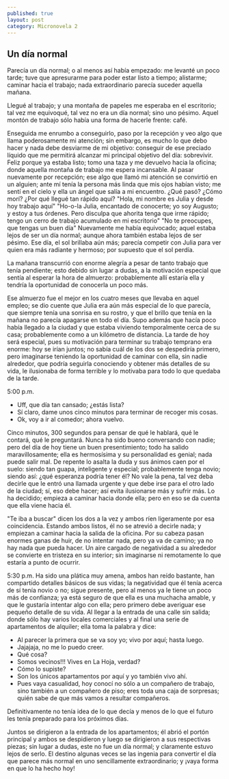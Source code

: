 ```yaml
---
published: true
layout: post
category: Micronovela 2
---
```



## Un día normal

Parecía un día normal; o al menos así había empezado: me levanté un poco tarde; tuve que apresurarme para poder estar listo a tiempo; alistarme; caminar hacia el trabajo; nada extraordinario parecía suceder aquella mañana.

Llegué al trabajo; y una montaña de papeles me esperaba en el escritorio; tal vez me equivoqué, tal vez no era un día normal; sino uno pésimo. Aquel montón de trabajo sólo había una forma de hacerle frente: café.

Enseguida me enrumbo a conseguirlo, paso por la recepción y veo algo que llama poderosamente mi atención; sin embargo, es mucho lo que debo hacer y nada debe desviarme de mi objetivo: conseguir de ese preciado líquido que me permitirá alcanzar mi principal objetivo del día: sobrevivir. Feliz porque ya estaba listo; tomo una taza y me devuelvo hacia la oficina; donde aquella montaña de trabajo me espera incansable. Al pasar nuevamente por recepción; ese algo que llamó mi atención se convirtió en un alguien; ante mí tenía la persona más linda que mis ojos habían visto; me sentí en el cielo y ella un ángel que salía a mi encuentro. ¿Qué pasó? ¿Cómo morí? ¿Por qué llegué tan rápido aquí? "Hola, mi nombre es Julia y desde hoy trabajo aquí" "Ho-o-la Julia, encantado de conocerte; yo soy Augusto; y estoy a tus órdenes. Pero disculpa que ahorita tenga que irme rápido; tengo un cerro de trabajo acumulado en mi escritorio" "No te preocupes, que tengas un buen día" Nuevamente me había equivocado; aquel estaba lejos de ser un día normal; aunque ahora también estaba lejos de ser pésimo. Ese día, el sol brillaba aún más; parecía competir con Julia para ver quien era más radiante y hermoso; por supuesto que el sol perdía.

La mañana transcurrió con enorme alegría a pesar de tanto trabajo que tenía pendiente; esto debido sin lugar a dudas, a la motivación especial que sentía al esperar la hora de almuerzo: probablemente allí estaría ella y tendría la oportunidad de conocerla un poco más.

Ese almuerzo fue el mejor en los cuatro meses que llevaba en aquel empleo; se dio cuente que Julia era aún más especial de lo que parecía, que siempre tenía una sonrisa en su rostro, y que el brillo que tenía en la mañana no parecía apagarse en todo el día. Supo además que hacía poco había llegado a la ciudad y que estaba viviendo temporalmente cerca de su casa; probablemente como a un kilómetro de distancia. La tarde de hoy será especial, pues su motivación para terminar su trabajo temprano era enorme: hoy se irían juntos; no sabía cuál de los dos se despediría primero, pero imaginarse teniendo la oportunidad de caminar con ella, sin nadie alrededor, que podría seguirla conociendo y obtener más detalles de su vida, le ilusionaba de forma terrible y lo motivaba para todo lo que quedaba de la tarde.

5:00 p.m.
- Uff, que día tan cansado; ¿estás lista?
- Sí claro, dame unos cinco minutos para terminar de recoger mis cosas.
- Ok, voy a ir al comedor; ahora vuelvo.

Cinco minutos, 300 segundos para pensar de qué le hablará, qué le contará, qué le preguntará. Nunca ha sido bueno conversando con nadie; pero del día de hoy tiene un buen presentimiento; todo ha salido maravillosamente; ella es hermosísima y su personalidad es genial; nada puede salir mal. De repente lo asalta la duda y sus ánimos caen por el suelo: siendo tan guapa, inteligente y especial; probablemente tenga novio; siendo así: ¿qué esperanza podría tener él? No vale la pena, tal vez deba decirle que le entró una llamada urgente y que debe irse para el otro lado de la ciudad; sí, eso debe hacer; así evita ilusionarse más y sufrir más. Lo ha decidido; empieza a caminar hacia donde ella; pero en eso se da cuenta que ella viene hacia él.

"Te iba a buscar" dicen los dos a la vez y ambos ríen ligeramente por esa coincidencia. Estando ambos listos, él no se atrevió a decirle nada; y empiezan a caminar hacia la salida de la oficina. Por su cabeza pasan enormes ganas de huir, de no intentar nada, pero ya va de camino; ya no hay nada que pueda hacer. Un aire cargado de negatividad a su alrededor se convierte en tristeza en su interior; sin imaginarse ni remotamente lo que estaría a punto de ocurrir.

5:30 p.m.
Ha sido una plática muy amena, ambos han reído bastante, han compartido detalles básicos de sus vidas; la negatividad que él tenía acerca de sí tenía novio o no; sigue presente, pero al menos ya le tiene un poco más de confianza; ya está seguro de que ella es una muchacha amable, y que le gustaría intentar algo con ella; pero primero debe averiguar ese pequeño detalle de su vida.
Al llegar a la entrada de una calle sin salida; donde sólo hay varios locales comerciales y al final una serie de apartamentos de alquiler; ella toma la palabra y dice:
- Al parecer la primera que se va soy yo; vivo por aquí; hasta luego.
- Jajajaja, no me lo puedo creer.
- Qué cosa?
- Somos vecinos!!! Vives en La Hoja, verdad?
- Cómo lo supiste?
- Son los únicos apartamentos por aquí y yo también vivo ahí.
- Pues vaya casualidad, hoy conocí no sólo a un compañero de trabajo, sino también a un compañero de piso; eres toda una caja de sorpresas; quién sabe de que más vamos a resultar compañeros.

Definitivamente no tenía idea de lo que decía y menos de lo que el futuro les tenía preparado para los próximos días.

Juntos se dirigieron a la entrada de los apartamentos; él abrió el portón principal y ambos se despidieron y luego se dirigieron a sus respectivas piezas; sin lugar a dudas, este no fue un día normal; y claramente estuvo lejos de serlo. El destino algunas veces se las ingenia para convertir el día que parece más normal en uno sencillamente extraordinario; y ¡vaya forma en que lo ha hecho hoy!
